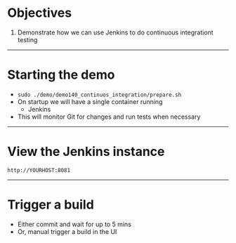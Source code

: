 # Objectives

1. Demonstrate how we can use Jenkins to do continuous integrationt testing

---

# Starting the demo

  * `sudo ./demo/demo140_continuos_integration/prepare.sh`
  * On startup we will have a single container running
    * Jenkins
  * This will monitor Git for changes and run tests when necessary

---

# View the Jenkins instance

```
http://YOURHOST:8081
```

---

# Trigger a build

  * Either commit and wait for up to 5 mins
  * Or, manual trigger a build in the UI